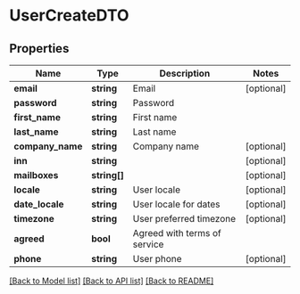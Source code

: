 # UserCreateDTO

## Properties
Name | Type | Description | Notes
------------ | ------------- | ------------- | -------------
**email** | **string** | Email | [optional] 
**password** | **string** | Password | 
**first_name** | **string** | First name | 
**last_name** | **string** | Last name | 
**company_name** | **string** | Company name | [optional] 
**inn** | **string** |  | [optional] 
**mailboxes** | **string[]** |  | [optional] 
**locale** | **string** | User locale | [optional] 
**date_locale** | **string** | User locale for dates | [optional] 
**timezone** | **string** | User preferred timezone | [optional] 
**agreed** | **bool** | Agreed with terms of service | 
**phone** | **string** | User phone | [optional] 

[[Back to Model list]](../../README.md#documentation-for-models) [[Back to API list]](../../README.md#documentation-for-api-endpoints) [[Back to README]](../../README.md)

